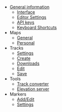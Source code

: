 <!-- markdownlint-disable-next-line first-line-heading -->
- [General information](/en/README.md)
  - [Interface](/en/interface.md)
  - [Editor Settings](/en/main-config.md)
  - [API keys](/en/api-keys.md)
  - [Keyboard Shortcuts](/en/hotkeys.md)
- Maps
  - [General](/en/maps/mapsconfig.md)
  - [Personal](/en/maps/maps-personal.md)
- Tracks
  - [Settings](/en/tracks/track-config.md)
  - [Create](/en/tracks/track-new.md)
  - [Downloads](/en/tracks/track-download.md)
  - [Edit](/en/tracks/track-edit.md)
  - [Save](/en/tracks/track-save.md)
- Tools
  - [Track converter](/en/tools/converter.md)
  - [Elevation server](/en/tools/elevation.md)  
- Markers
  - [Add/Edit](/en/marker/marker-add.md)
  - [Settings](/en/markers/marker-config.md)